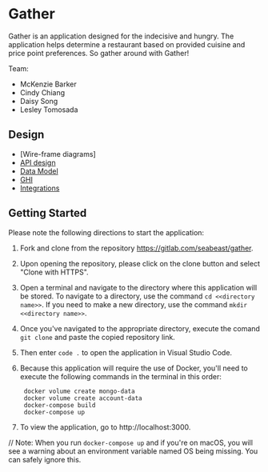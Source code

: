 # Gather

Gather is an application designed for the indecisive and hungry. The application helps determine a restaurant based on provided cuisine and price point preferences. So gather around with Gather!

Team:
- McKenzie Barker
- Cindy Chiang
- Daisy Song
- Lesley Tomosada

## Design
- [Wire-frame diagrams]
- [API design](docs/api-design.md)
- [Data Model](docs/data-model.md)
- [GHI](docs/ghi.md)
- [Integrations](docs/integrations.md)


## Getting Started

Please note the following directions to start the application:
1. Fork and clone from the repository https://gitlab.com/seabeast/gather.
2. Upon opening the repository, please click on the clone button and select "Clone with HTTPS".
3. Open a terminal and navigate to the directory where this application will be stored. To navigate to a directory, use the command `cd <<directory name>>`. If you need to make a new directory, use the command `mkdir <<directory name>>`.
4. Once you've navigated to the appropriate directory, execute the comand `git clone` and paste the copied repository link.
5. Then enter `code .` to open the application in Visual Studio Code.
6. Because this application will require the use of Docker, you'll need to execute the following commands in the terminal in this order:

        docker volume create mongo-data
        docker volume create account-data
        docker-compose build
        docker-compose up

7. To view the application, go to http://localhost:3000.

// Note: When you run `docker-compose up` and if you're on macOS, you will see a warning about an environment variable named OS being missing. You can safely ignore this.
